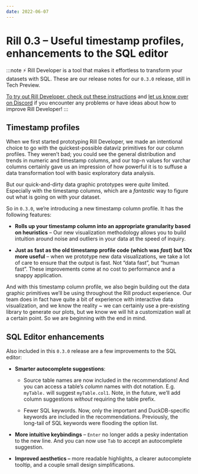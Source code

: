 ```yaml
---
date: 2022-06-07
---
```


# Rill 0.3 – Useful timestamp profiles, enhancements to the SQL editor
:::note
⚡ Rill Developer is a tool that makes it effortless to transform your datasets with SQL. These are our release notes for our `0.3.0` release, still in Tech Preview.

[To try out Rill Developer, check out these instructions](/get-started/install) and [let us know over on Discord](https://discord.gg/TatjVY32) if you encounter any problems or have ideas about how to improve Rill Developer!
:::

## Timestamp profiles
When we first started prototyping Rill Developer, we made an intentional choice to go with the quickest-possible dataviz primitives for our column profiles. They weren’t bad; you could see the general distribution and trends in numeric and timestamp columns, and our top-n values for varchar columns certainly gave us an impression of how powerful it is to suffuse a data transformation tool with basic exploratory data analysis.

But our quick-and-dirty data graphic prototypes were *quite* limited. Especially with the timestamp columns, which are a *fantastic* way to figure out what is going on with your dataset.

So in `0.3.0`, we’re introducing a new timestamp column profile. It has the following features:

- **Rolls up your timestamp column into an appropriate granularity based on heuristics** – Our new visualization methodology allows you to build intuition around noise and outliers in your data at the speed of inquiry.

- **Just as fast as the old timestamp profile code (which was *fast*) but 10x more useful** – when we prototype new data visualizations, we take a lot of care to ensure that the output is fast. Not “data fast”, but “human fast”. These improvements come at no cost to performance and a snappy application.

And with this timestamp column profile, we also begin building out the data graphic primitives we’ll be using throughout the Rill product experience. Our team does in fact have quite a bit of experience with interactive data visualization, and we know the reality ~ we can certainly use a pre-existing library to generate our plots, but we know we will hit a customization wall at a certain point. So we are beginning with the end in mind.

## SQL Editor enhancements
Also included in this `0.3.0` release are a few improvements to the SQL editor:

- **Smarter autocomplete suggestions**:
  - Source table names are now included in the recommendations! And you can access a table’s *column* names with dot notation. E.g. `myTable.` will suggest `myTable.col1`. Note, in the future, we’ll add column suggestions *without* requiring the table prefix.

  - Fewer SQL keywords. Now, only the important and DuckDB-specific keywords are included in the recommendations. Previously, the long-tail of SQL keywords were flooding the option list.

- **More intuitive keybindings** – `Enter` no longer adds a pesky indentation to the new line. And you can now use `Tab` to accept an autocomplete suggestion.

- **Improved aesthetics –** more readable highlights, a clearer autocomplete tooltip, and a couple small design simplifications.

